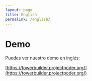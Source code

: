 ```yaml
---
layout: page
title: English
permalink: /english/
---
```


# Demo

Puedes ver nuestro demo en inglés:

[https://towerbuilder.projectpoder.org/](https://towerbuilder.projectpoder.org/)
